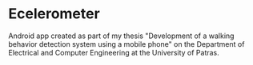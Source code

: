 # Ecelerometer

Android app created as part of my thesis "Development of a walking behavior detection system using a mobile phone" on the Department of Electrical and Computer Engineering at the University of Patras.
